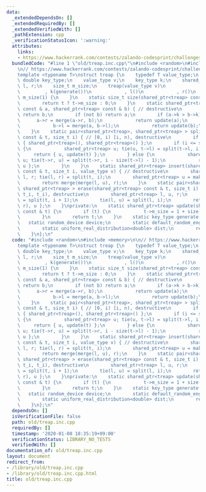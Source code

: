 ```yaml
---
data:
  _extendedDependsOn: []
  _extendedRequiredBy: []
  _extendedVerifiedWith: []
  _pathExtension: cpp
  _verificationStatusIcon: ':warning:'
  attributes:
    links:
    - https://www.hackerrank.com/contests/zalando-codesprint/challenges/give-me-the-order/submissions/code/6004391
  bundledCode: "#line 1 \"old/treap.inc.cpp\"\n#include <random>\n#include <memory>\n\
    \n// https://www.hackerrank.com/contests/zalando-codesprint/challenges/give-me-the-order/submissions/code/6004391\n\
    template <typename T>\nstruct treap {\n    typedef T value_type;\n    typedef\
    \ double key_type;\n    value_type v;\n    key_type k;\n    shared_ptr<treap>\
    \ l, r;\n    size_t m_size;\n    treap(value_type v)\n            : v(v)\n   \
    \         , k(generate())\n            , l()\n            , r()\n            ,\
    \ m_size(1) {\n    }\n    static size_t size(shared_ptr<treap> const & t) {\n\
    \        return t ? t->m_size : 0;\n    }\n    static shared_ptr<treap> merge(shared_ptr<treap>\
    \ const & a, shared_ptr<treap> const & b) { // destructive\n        if (not a)\
    \ return b;\n        if (not b) return a;\n        if (a->k > b->k) {\n      \
    \      a->r = merge(a->r, b);\n            return update(a);\n        } else {\n\
    \            b->l = merge(a, b->l);\n            return update(b);\n        }\n\
    \    }\n    static pair<shared_ptr<treap>, shared_ptr<treap> > split(shared_ptr<treap>\
    \ const & t, size_t i) { // [0, i) [i, n), destructive\n        if (not t) return\
    \ { shared_ptr<treap>(), shared_ptr<treap>() };\n        if (i <= size(t->l))\
    \ {\n            shared_ptr<treap> u; tie(u, t->l) = split(t->l, i);\n       \
    \     return { u, update(t) };\n        } else {\n            shared_ptr<treap>\
    \ u; tie(t->r, u) = split(t->r, i - size(t->l) - 1);\n            return { update(t),\
    \ u };\n        }\n    }\n    static shared_ptr<treap> insert(shared_ptr<treap>\
    \ const & t, size_t i, value_type v) { // destructive\n        shared_ptr<treap>\
    \ l, r; tie(l, r) = split(t, i);\n        shared_ptr<treap> u = make_shared<treap>(v);\n\
    \        return merge(merge(l, u), r);\n    }\n    static pair<shared_ptr<treap>,\
    \ shared_ptr<treap> > erase(shared_ptr<treap> const & t, size_t i) { // (t \\\
    \ t_i, t_i), destructive\n        shared_ptr<treap> l, u, r;\n        tie(l, r)\
    \ = split(t, i + 1);\n        tie(l, u) = split(l, i);\n        return { merge(l,\
    \ r), u };\n    }\nprivate:\n    static shared_ptr<treap> update(shared_ptr<treap>\
    \ const & t) {\n        if (t) {\n            t->m_size = 1 + size(t->l) + size(t->r);\n\
    \        }\n        return t;\n    }\n    static key_type generate() {\n     \
    \   static random_device device;\n        static default_random_engine engine(device());\n\
    \        static uniform_real_distribution<double> dist;\n        return dist(engine);\n\
    \    }\n};\n"
  code: "#include <random>\n#include <memory>\n\n// https://www.hackerrank.com/contests/zalando-codesprint/challenges/give-me-the-order/submissions/code/6004391\n\
    template <typename T>\nstruct treap {\n    typedef T value_type;\n    typedef\
    \ double key_type;\n    value_type v;\n    key_type k;\n    shared_ptr<treap>\
    \ l, r;\n    size_t m_size;\n    treap(value_type v)\n            : v(v)\n   \
    \         , k(generate())\n            , l()\n            , r()\n            ,\
    \ m_size(1) {\n    }\n    static size_t size(shared_ptr<treap> const & t) {\n\
    \        return t ? t->m_size : 0;\n    }\n    static shared_ptr<treap> merge(shared_ptr<treap>\
    \ const & a, shared_ptr<treap> const & b) { // destructive\n        if (not a)\
    \ return b;\n        if (not b) return a;\n        if (a->k > b->k) {\n      \
    \      a->r = merge(a->r, b);\n            return update(a);\n        } else {\n\
    \            b->l = merge(a, b->l);\n            return update(b);\n        }\n\
    \    }\n    static pair<shared_ptr<treap>, shared_ptr<treap> > split(shared_ptr<treap>\
    \ const & t, size_t i) { // [0, i) [i, n), destructive\n        if (not t) return\
    \ { shared_ptr<treap>(), shared_ptr<treap>() };\n        if (i <= size(t->l))\
    \ {\n            shared_ptr<treap> u; tie(u, t->l) = split(t->l, i);\n       \
    \     return { u, update(t) };\n        } else {\n            shared_ptr<treap>\
    \ u; tie(t->r, u) = split(t->r, i - size(t->l) - 1);\n            return { update(t),\
    \ u };\n        }\n    }\n    static shared_ptr<treap> insert(shared_ptr<treap>\
    \ const & t, size_t i, value_type v) { // destructive\n        shared_ptr<treap>\
    \ l, r; tie(l, r) = split(t, i);\n        shared_ptr<treap> u = make_shared<treap>(v);\n\
    \        return merge(merge(l, u), r);\n    }\n    static pair<shared_ptr<treap>,\
    \ shared_ptr<treap> > erase(shared_ptr<treap> const & t, size_t i) { // (t \\\
    \ t_i, t_i), destructive\n        shared_ptr<treap> l, u, r;\n        tie(l, r)\
    \ = split(t, i + 1);\n        tie(l, u) = split(l, i);\n        return { merge(l,\
    \ r), u };\n    }\nprivate:\n    static shared_ptr<treap> update(shared_ptr<treap>\
    \ const & t) {\n        if (t) {\n            t->m_size = 1 + size(t->l) + size(t->r);\n\
    \        }\n        return t;\n    }\n    static key_type generate() {\n     \
    \   static random_device device;\n        static default_random_engine engine(device());\n\
    \        static uniform_real_distribution<double> dist;\n        return dist(engine);\n\
    \    }\n};\n"
  dependsOn: []
  isVerificationFile: false
  path: old/treap.inc.cpp
  requiredBy: []
  timestamp: '2020-01-08 18:35:19+09:00'
  verificationStatus: LIBRARY_NO_TESTS
  verifiedWith: []
documentation_of: old/treap.inc.cpp
layout: document
redirect_from:
- /library/old/treap.inc.cpp
- /library/old/treap.inc.cpp.html
title: old/treap.inc.cpp
---
```

